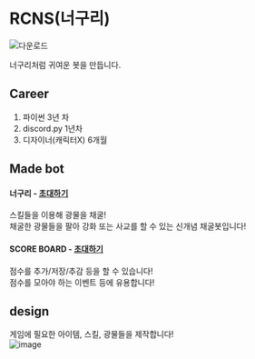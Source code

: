 # RCNS(너구리)

![다운로드](https://user-images.githubusercontent.com/95516351/160397707-9ede5a7d-29d0-44e5-8f79-5d2a73b95109.jpg)

너구리처럼 귀여운 봇을 만듭니다.

## Career
1. 파이썬 3년 차
2. discord.py 1년차
3. 디자이너(캐릭터X) 6개월

## Made bot
#### 너구리 - [초대하기](https://discord.com/api/oauth2/authorize?client_id=903916546806644779&permissions=8&scope=bot)
스킬들을 이용해 광물을 채굴!<br/>
채굴한 광물들을 팔아 강화 또는 사교를 할 수 있는 신개념 채굴봇입니다!

#### SCORE BOARD - [초대하기](https://discord.com/api/oauth2/authorize?client_id=936953051363815444&permissions=8&scope=bot)
점수를 추가/저장/추감 등을 할 수 있습니다!<br/>
점수를 모아야 하는 이벤트 등에 유용합니다!



## design
게임에 필요한 아이템, 스킬, 광물들을 제작합니다!<br/>
![image](https://user-images.githubusercontent.com/95516351/160401882-a7009d61-c4b5-4062-a910-f6d728addc3a.png)
